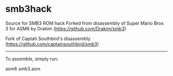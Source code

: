 # smb3hack
Source for SMB3 ROM hack
Forked from disassembly of Super Mario Bros 3 for ASM6 by Drakim
(https://github.com/Drakim/smb3)

Fork of Captah Southbird's disassembly (https://github.com/captainsouthbird/smb3)

-------------

To assemble, simply run:

asm6 smb3.asm
